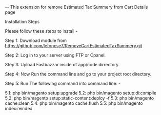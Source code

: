 -- This extension for remove Estimated Tax Summery from Cart Details page

Installation Steps

Please follow these steps to install -

Step 1: Download module from https://github.com/letoncse7/RemoveCartEstimatedTaxSummery.git

Step 2: Log in to your server using FTP or Cpanel.

Step 3: Upload Fastbazzar inside of app/code dirrectory.

Step 4: Now Run the command line and go to your project root directory.

Step 5: Run The following command into command line: -

5.1: php bin/magento setup:upgrade
5.2: php bin/magento setup:di:compile
5.2: php bin/magento setup:static-content:deploy -f
5.3: php bin/magento cache:clean
5.4: php bin/magento cache:flush
5.5: php bin/magento index:reindex